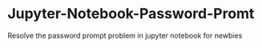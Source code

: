 # Jupyter-Notebook-Password-Promt
Resolve the password prompt problem in jupyter notebook for newbies
